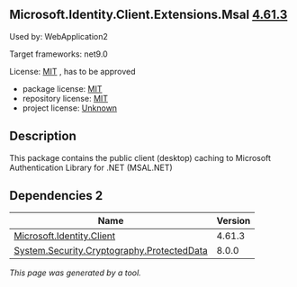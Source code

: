 Microsoft.Identity.Client.Extensions.Msal [4.61.3](https://www.nuget.org/packages/Microsoft.Identity.Client.Extensions.Msal/4.61.3)
--------------------

Used by: WebApplication2

Target frameworks: net9.0

License: [MIT](../../../../licenses/mit) , has to be approved

- package license: [MIT](https://licenses.nuget.org/MIT) 
- repository license: [MIT](https://github.com/AzureAD/microsoft-authentication-library-for-dotnet) 
- project license: [Unknown](https://go.microsoft.com/fwlink/?linkid=844761) 

Description
-----------
This package contains the public client (desktop) caching to Microsoft Authentication Library for .NET (MSAL.NET)

Dependencies 2
-----------

|Name|Version|
|----------|:----|
|[Microsoft.Identity.Client](../../../../packages/nuget.org/microsoft.identity.client/4.61.3)|4.61.3|
|[System.Security.Cryptography.ProtectedData](../../../../packages/nuget.org/system.security.cryptography.protecteddata/8.0.0)|8.0.0|

*This page was generated by a tool.*